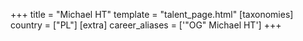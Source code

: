 +++
title = "Michael HT"
template = "talent_page.html"
[taxonomies]
country = ["PL"]
[extra]
career_aliases = ['"OG" Michael HT']
+++
